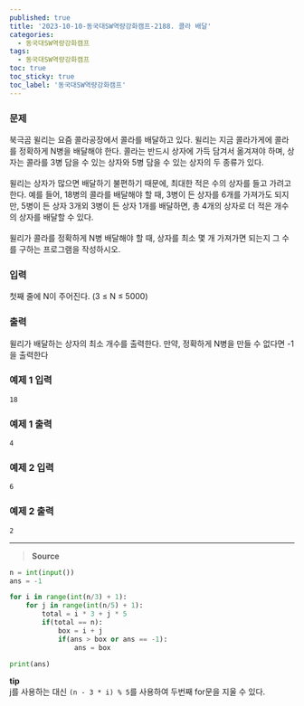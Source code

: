 ```yaml
---
published: true
title: '2023-10-10-동국대SW역량강화캠프-2188. 콜라 배달'
categories:
  - 동국대SW역량강화캠프
tags:
  - 동국대SW역량강화캠프
toc: true
toc_sticky: true
toc_label: '동국대SW역량강화캠프'
---
```


### **문제**

북극곰 윌리는 요즘 콜라공장에서 콜라를 배달하고 있다. 윌리는 지금 콜라가게에 콜라를 정확하게 N병을 배달해야 한다. 콜라는 반드시 상자에 가득 담겨서 옮겨져야 하며, 상자는 콜라를 3병 담을 수 있는 상자와 5병 담을 수 있는 상자의 두 종류가 있다.  
<br />
윌리는 상자가 많으면 배달하기 불편하기 때문에, 최대한 적은 수의 상자를 들고 가려고 한다. 예를 들어, 18병의 콜라를 배달해야 할 때, 3병이 든 상자를 6개를 가져가도 되지만, 5병이 든 상자 3개외 3병이 든 상자 1개를 배달하면, 총 4개의 상자로 더 적은 개수의 상자를 배달할 수 있다.  
<br />
윌리가 콜라를 정확하게 N병 배달해야 할 때, 상자를 최소 몇 개 가져가면 되는지 그 수를 구하는 프로그램을 작성하시오.

### **입력**

첫째 줄에 N이 주어진다. (3 ≤ N ≤ 5000)

### **출력**

윌리가 배달하는 상자의 최소 개수를 출력한다. 만약, 정확하게 N병을 만들 수 없다면 -1을 출력한다

### **예제 1 입력**

```
18
```

### **예제 1 출력**

```
4
```

### **예제 2 입력**

```
6
```

### **예제 2 출력**

```
2
```

---

> **Source**

```python
n = int(input())
ans = -1

for i in range(int(n/3) + 1):
	for j in range(int(n/5) + 1):
		total = i * 3 + j * 5
		if(total == n):
			box = i + j
			if(ans > box or ans == -1):
				ans = box

print(ans)
```

**tip**  
j를 사용하는 대신 `(n - 3 * i) % 5`를 사용하여 두번째 for문을 지울 수 있다.
